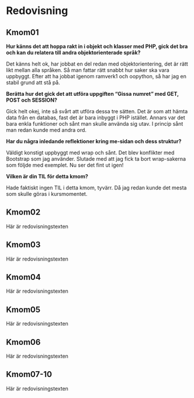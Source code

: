 ---
...
Redovisning
=========================



Kmom01
-------------------------

**Hur känns det att hoppa rakt in i objekt och klasser med PHP, gick det bra och kan du relatera till andra objektorienterade språk?**

Det känns helt ok, har jobbat en del redan med objektorientering, det är rätt likt mellan alla språken. Så man fattar rätt snabbt hur saker ska vara uppbyggt. Efter att ha jobbat igenom ramverk1 och oopython, så har jag en stabil grund att stå på.

**Berätta hur det gick det att utföra uppgiften “Gissa numret” med GET, POST och SESSION?**

Gick helt okej, inte så svårt att utföra dessa tre sätten. Det är som att hämta data från en databas, fast det är bara inbyggt i PHP istället. Annars var det bara enkla funktioner och sånt man skulle använda sig utav. I princip sånt man redan kunde med andra ord.

**Har du några inledande reflektioner kring me-sidan och dess struktur?**

Väldigt konstigt uppbyggt med wrap och sånt. Det blev konflikter med Bootstrap som jag använder. Slutade med att jag fick ta bort wrap-sakerna som följde med exemplet. Nu ser det fint ut igen!

**Vilken är din TIL för detta kmom?**

Hade faktiskt ingen TIL i detta kmom, tyvärr. Då jag redan kunde det mesta som skulle göras i kursmomentet.





Kmom02
-------------------------

Här är redovisningstexten



Kmom03
-------------------------

Här är redovisningstexten



Kmom04
-------------------------

Här är redovisningstexten



Kmom05
-------------------------

Här är redovisningstexten



Kmom06
-------------------------

Här är redovisningstexten



Kmom07-10
-------------------------

Här är redovisningstexten
